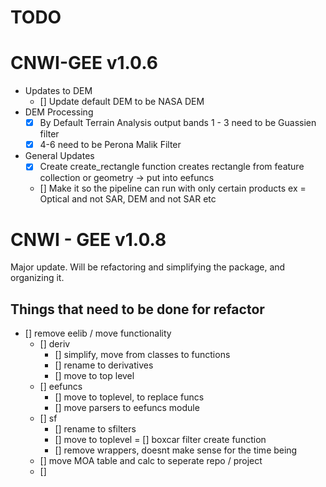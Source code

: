 # TODO

# CNWI-GEE v1.0.6
- Updates to DEM
  - [] Update default DEM to be NASA DEM
- DEM Processing
  - [x] By Default Terrain Analysis output bands 1 - 3 need to be Guassien filter
  - [x] 4-6 need to be Perona Malik Filter
- General Updates
  - [x] Create create_rectangle function creates rectangle from feature collection or geometry -> put into eefuncs 
  - [] Make it so the pipeline can run with only certain products ex = Optical and not SAR, DEM and not SAR etc 

# CNWI - GEE v1.0.8
Major update. Will be refactoring and simplifying the package, and organizing it.
## Things that need to be done for refactor
- [] remove eelib / move functionality
  - [] deriv 
    - [] simplify, move from classes to functions
    - [] rename to derivatives
    - [] move to top level
  - [] eefuncs
    - [] move to toplevel, to replace funcs
    - [] move parsers to eefuncs module
  - [] sf 
    - [] rename to sfilters
    - [] move to toplevel
    = [] boxcar filter create function
    - [] remove wrappers, doesnt make sense for the time being
  - [] move MOA table and calc to seperate repo / project
  - []

